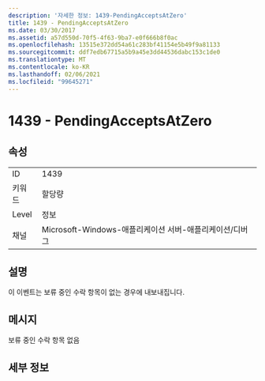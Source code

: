 ```yaml
---
description: '자세한 정보: 1439-PendingAcceptsAtZero'
title: 1439 - PendingAcceptsAtZero
ms.date: 03/30/2017
ms.assetid: a57d550d-70f5-4f63-9ba7-e0f666b8f0ac
ms.openlocfilehash: 13515e372dd54a61c283bf41154e5b49f9a81133
ms.sourcegitcommit: ddf7edb67715a5b9a45e3dd44536dabc153c1de0
ms.translationtype: MT
ms.contentlocale: ko-KR
ms.lasthandoff: 02/06/2021
ms.locfileid: "99645271"
---
```

# <a name="1439---pendingacceptsatzero"></a>1439 - PendingAcceptsAtZero

## <a name="properties"></a>속성  
  
|||  
|-|-|  
|ID|1439|  
|키워드|할당량|  
|Level|정보|  
|채널|Microsoft-Windows-애플리케이션 서버-애플리케이션/디버그|  
  
## <a name="description"></a>설명  

 이 이벤트는 보류 중인 수락 항목이 없는 경우에 내보내집니다.  
  
## <a name="message"></a>메시지  

 보류 중인 수락 항목 없음  
  
## <a name="details"></a>세부 정보
